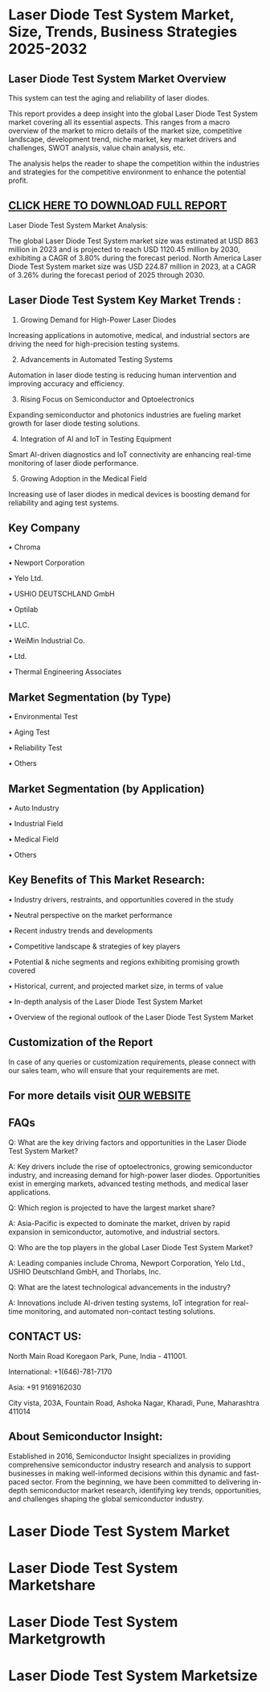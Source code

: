 Laser Diode Test System Market, Size, Trends, Business Strategies 2025-2032
=
Laser Diode Test System Market Overview
-
This system can test the aging and reliability of laser diodes.

This report provides a deep insight into the global Laser Diode Test System market covering all its essential aspects. This ranges from a macro overview of the market to micro details of the market size, competitive landscape, development trend, niche market, key market drivers and challenges, SWOT analysis, value chain analysis, etc.

The analysis helps the reader to shape the competition within the industries and strategies for the competitive environment to enhance the potential profit.

[CLICK HERE TO DOWNLOAD FULL REPORT](https://semiconductorinsight.com/report/laser-diode-test-system-market/)
-
Laser Diode Test System Market Analysis:

The global Laser Diode Test System market size was estimated at USD 863 million in 2023 and is projected to reach USD 1120.45 million by 2030, exhibiting a CAGR of 3.80% during the forecast period.
North America Laser Diode Test System market size was USD 224.87 million in 2023, at a CAGR of 3.26% during the forecast period of 2025 through 2030.

Laser Diode Test System Key Market Trends  :
-
1.	Growing Demand for High-Power Laser Diodes

Increasing applications in automotive, medical, and industrial sectors are driving the need for high-precision testing systems.

2.	Advancements in Automated Testing Systems

Automation in laser diode testing is reducing human intervention and improving accuracy and efficiency.

3.	Rising Focus on Semiconductor and Optoelectronics

Expanding semiconductor and photonics industries are fueling market growth for laser diode testing solutions.

4.	Integration of AI and IoT in Testing Equipment

Smart AI-driven diagnostics and IoT connectivity are enhancing real-time monitoring of laser diode performance.

5.	Growing Adoption in the Medical Field

Increasing use of laser diodes in medical devices is boosting demand for reliability and aging test systems.

Key Company
-
•	Chroma

•	Newport Corporation

•	Yelo Ltd.

•	USHIO DEUTSCHLAND GmbH

•	Optilab

•	LLC.

•	WeiMin Industrial Co.

•	Ltd.

•	Thermal Engineering Associates

Market Segmentation (by Type)
-
•	Environmental Test

•	Aging Test

•	Reliability Test

•	Others

Market Segmentation (by Application)
-
•	Auto Industry

•	Industrial Field

•	Medical Field

•	Others

Key Benefits of This Market Research:
-
•	Industry drivers, restraints, and opportunities covered in the study

•	Neutral perspective on the market performance

•	Recent industry trends and developments

•	Competitive landscape & strategies of key players

•	Potential & niche segments and regions exhibiting promising growth covered

•	Historical, current, and projected market size, in terms of value

•	In-depth analysis of the Laser Diode Test System Market

•	Overview of the regional outlook of the Laser Diode Test System Market

Customization of the Report
-
In case of any queries or customization requirements, please connect with our sales team, who will ensure that your requirements are met.

For more details visit [OUR WEBSITE](https://semiconductorinsight.com/report/laser-diode-test-system-market/)
-
FAQs
-
Q: What are the key driving factors and opportunities in the Laser Diode Test System Market?

A: Key drivers include the rise of optoelectronics, growing semiconductor industry, and increasing demand for high-power laser diodes. Opportunities exist in emerging markets, advanced testing methods, and medical laser applications.

Q: Which region is projected to have the largest market share?

A: Asia-Pacific is expected to dominate the market, driven by rapid expansion in semiconductor, automotive, and industrial sectors.

Q: Who are the top players in the global Laser Diode Test System Market?

A: Leading companies include Chroma, Newport Corporation, Yelo Ltd., USHIO Deutschland GmbH, and Thorlabs, Inc.

Q: What are the latest technological advancements in the industry?

A: Innovations include AI-driven testing systems, IoT integration for real-time monitoring, and automated non-contact testing solutions.

CONTACT US:
-
North Main Road Koregaon Park, Pune, India - 411001.

International: +1(646)-781-7170

Asia: +91 9169162030

City vista, 203A, Fountain Road, Ashoka Nagar, Kharadi, Pune, Maharashtra 411014

About Semiconductor Insight:
-
Established in 2016, Semiconductor Insight specializes in providing comprehensive semiconductor industry research and analysis to support businesses in making well-informed decisions within this dynamic and fast-paced sector. From the beginning, we have been committed to delivering in-depth semiconductor market research, identifying key trends, opportunities, and challenges shaping the global semiconductor industry.

# Laser Diode Test System Market

# Laser Diode Test System Marketshare

# Laser Diode Test System Marketgrowth

# Laser Diode Test System Marketsize



